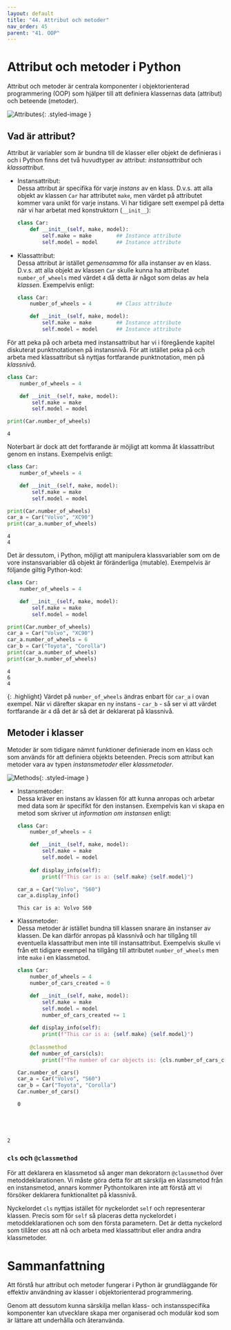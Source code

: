 ```yaml
---
layout: default
title: "44. Attribut och metoder"
nav_order: 45
parent: "41. OOP"
---
```


# Attribut och metoder i Python
Attribut och metoder är centrala komponenter i objektorienterad programmering (OOP) som hjälper till att definiera klassernas data (attribut) och beteende (metoder).

![Attributes](../../assets/images/banners/ch43_attributes.png){: .styled-image }

## Vad är attribut?
Attribut är variabler som är bundna till de klasser eller objekt de definieras i och i Python finns det två huvudtyper av attribut: _instansattribut_ och _klassattribut_.

* Instansattribut: <br>
Dessa attribut är specifika för varje _instans_ av en klass. D.v.s. att alla objekt av klassen `Car` har attributet `make`, men värdet på attributet kommer vara unikt för varje instans. Vi har tidigare sett exempel på detta när vi har arbetat med konstruktorn (`__init__`):
    ```python
    class Car:
        def __init__(self, make, model):
            self.make = make        ## Instance attribute
            self.model = model      ## Instance attribute
    ```

* Klassattribut: <br>
Dessa attribut är istället _gemensamma_ för alla instanser av en klass. D.v.s. att alla objekt av klassen `Car` skulle kunna ha attributet `number_of_wheels` med värdet `4` då detta är något som delas av hela _klassen_. Exempelvis enligt:
    ```python
    class Car:
        number_of_wheels = 4        ## Class attribute

        def __init__(self, make, model):
            self.make = make        ## Instance attribute
            self.model = model      ## Instance attribute
    ```

För att peka på och arbeta med instansattribut har vi i föregående kapitel diskuterat punktnotationen på instansnivå. För att istället peka på och arbeta med klassattribut så nyttjas fortfarande punktnotation, men på _klassnivå_.
```python
class Car:
    number_of_wheels = 4        

    def __init__(self, make, model):
        self.make = make        
        self.model = model    

print(Car.number_of_wheels)  
```
<div class="code-example" markdown="1">
<pre><code>4</code></pre>
</div>

Noterbart är dock att det fortfarande är möjligt att komma åt klassattribut genom en instans. Exempelvis enligt:
```python
class Car:
    number_of_wheels = 4        

    def __init__(self, make, model):
        self.make = make        
        self.model = model    

print(Car.number_of_wheels)
car_a = Car("Volvo", "XC90")
print(car_a.number_of_wheels) 
```
<div class="code-example" markdown="1">
<pre><code>4
4</code></pre>
</div>

Det är dessutom, i Python, möjligt att manipulera klassvariabler som om de vore instansvariabler då objekt är föränderliga (mutable). Exempelvis är följande giltig Python-kod:
```python
class Car:
    number_of_wheels = 4        

    def __init__(self, make, model):
        self.make = make        
        self.model = model    

print(Car.number_of_wheels)  
car_a = Car("Volvo", "XC90")
car_a.number_of_wheels = 6
car_b = Car("Toyota", "Corolla")
print(car_a.number_of_wheels)  
print(car_b.number_of_wheels)  
```
<div class="code-example" markdown="1">
<pre><code>4
6
4</code></pre>
</div>

{: .highlight}
Värdet på `number_of_wheels` ändras enbart för `car_a` i ovan exempel. När vi därefter skapar en ny instans - `car_b` - så ser vi att värdet fortfarande är `4` då det är så det är deklarerat på klassnivå.

## Metoder i klasser
Metoder är som tidigare nämnt funktioner definierade inom en klass och som används för att definiera objekts beteenden. Precis som attribut kan metoder vara av typen _instansmetoder_ eller _klassmetoder_.

![Methods](../../assets/images/banners/ch43_methods.png){: .styled-image }

* Instansmetoder: <br>
Dessa kräver en instans av klassen för att kunna anropas och arbetar med data som är specifikt för den instansen. Exempelvis kan vi skapa en metod som skriver ut _information om instansen_ enligt:

    ```python
    class Car:
        number_of_wheels = 4  

        def __init__(self, make, model):
            self.make = make
            self.model = model
        
        def display_info(self):
            print(f"This car is a: {self.make} {self.model}")

    car_a = Car("Volvo", "S60")      
    car_a.display_info()
    ```
    <div class="code-example" markdown="1">
    <pre><code>This car is a: Volvo S60</code></pre>
    </div>

* Klassmetoder: <br>
Dessa metoder är istället bundna till klassen snarare än instanser av klassen. De kan därför anropas på klassnivå och har tillgång till eventuella klassattribut men inte till instansattribut. Exempelvis skulle vi från ett tidigare exempel ha tillgång till attributet `number_of_wheels` men inte `make` i en klassmetod.

    ```python
    class Car:
        number_of_wheels = 4
        number_of_cars_created = 0  

        def __init__(self, make, model):
            self.make = make
            self.model = model
            number_of_cars_created += 1
        
        def display_info(self):
            print(f"This car is a: {self.make} {self.model}")
        
        @classmethod
        def number_of_cars(cls):
            print(f"The number of car objects is: {cls.number_of_cars_created}")

    Car.number_of_cars()
    car_a = Car("Volvo", "S60")   
    car_b = Car("Toyota", "Corolla")      
    Car.number_of_cars()
    ```
    <div class="code-example" markdown="1">
    <pre><code>0
2</code></pre></div>

### `cls` och `@classmethod`
För att deklarera en klassmetod så anger man dekoratorn `@classmethod` över metoddeklarationen. Vi måste göra detta för att särskilja en klassmetod från en instansmetod, annars kommer Pythontolkaren inte att förstå att vi försöker deklarera funktionalitet på klassnivå.

Nyckelordet `cls` nyttjas istället för nyckelordet `self` och representerar klassen. Precis som för `self` så placeras detta nyckelordet i metoddeklarationen och som den första parametern. Det är detta nyckelord som tillåter oss att nå och arbeta med klassattribut eller andra andra klassmetoder.

# Sammanfattning
Att förstå hur attribut och metoder fungerar i Python är grundläggande för effektiv användning av klasser i objektorienterad programmering. 

Genom att dessutom kunna särskilja mellan klass- och instansspecifika komponenter kan utvecklare skapa mer organiserad och modulär kod som är lättare att underhålla och återanvända.